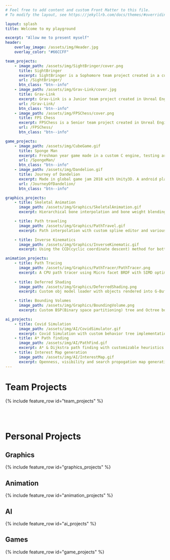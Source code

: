 ```yaml
---
# Feel free to add content and custom Front Matter to this file.
# To modify the layout, see https://jekyllrb.com/docs/themes/#overriding-theme-defaults

layout: splash
title: Welcome to my playground

excerpt: "Allow me to present myself"
header:
    overlay_image: /assets/img/Header.jpg
    overlay_color: "#66CCFF"

team_projects:
    - image_path: /assets/img/SightBringer/cover.png
      title: SightBringer
      excerpt: SightBringer is a Sophomore team project created in a custom engine.
      url: /SightBringer/
      btn_class: "btn--info"
    - image_path: /assets/img/Grav-Link/cover.jpg
      title: Grav-Link
      excerpt: Grav-Link is a Junior team project created in Unreal Engine. 
      url: /Grav-Link/
      btn_class: "btn--info"
    - image_path: /assets/img/FPSChess/cover.png
      title: FPS Chess
      excerpt: FPSChess is a Senior team project created in Unreal Engine.
      url: /FPSChess/
      btn_class: "btn--info"

game_projects:
    - image_path: /assets/img/CubeGame.gif
      title: Sponge Man
      excerpt: Freshman year game made in a custom C engine, testing around with classic platformer abilities like jump height and run speed modifier, double jump, wall jump, dash, etc
      url: /SpongeMan/
      btn_class: "btn--info"
    - image_path: /assets/img/Dandelion.gif
      title: Journey of Dandelion
      excerpt: Made in global game jam 2018 with Unity3D. A android platformer game that utilizes phone gyroscope and microphone functionalities.
      url: /JourneyOfDandelion/
      btn_class: "btn--info"

graphics_projects:
    - title: Skeletal Animation
      image_path: /assets/img/Graphics/SkeletalAnimation.gif
      excerpt: Hierarchical bone interpolation and bone weight blending.

    - title: Path traveling
      image_path: /assets/img/Graphics/PathTravel.gif
      excerpt: Path interpolation with custom spline editor and various numerical integration methods

    - title: Inverse Kinematics
      image_path: /assets/img/Graphics/InverseKinematic.gif
      excerpt: Using the CCD(cyclic coordinate descent) method for bottom up IK bone interpolation.

animation_projects:
    - title: Path Tracing
      image_path: /assets/img/Graphics/PathTracer/PathTracer.png
      excerpt: A CPU path tracer using Micro facet BRDF with SIMD optimizations.
      
    - title: Deferred Shading
      image_path: /assets/img/Graphics/DeferredShading.png
      excerpt: Custom obj model loader with objects rendered into G-Buffer.

    - title: Bounding Volumes
      image_path: /assets/img/Graphics/BoundingVolume.png
      excerpt: Custom BSP(Binary space partitioning) tree and Octree bounding volume generation.

ai_projects:
    - title: Covid Simulation
      image_path: /assets/img/AI/CovidSimulator.gif
      excerpt: Covid Simulation with custom behavior tree implementation.
    - title: A* Path finding
      image_path: /assets/img/AI/PathFind.gif
      excerpt: A* & Dijkstra path finding with customizable heuristics and efficient smoothing/rubberbanding algorithm.
    - title: Interest Map generation
      image_path: /assets/img/AI/InterestMap.gif
      excerpt: Openness, visibility and search propogation map generation with a simple hide & seek game
---
```


# Team Projects
{% include feature_row id="team_projects" %}  
<pre>


</pre>
# Personal Projects
## Graphics
{% include feature_row id="graphics_projects" %}  
## Animation
{% include feature_row id="animation_projects" %}
## AI
{% include feature_row id="ai_projects" %}
## Games
{% include feature_row id="game_projects" %}
